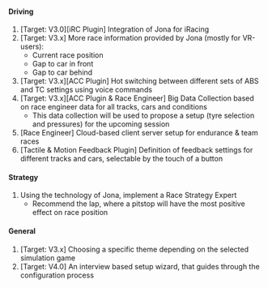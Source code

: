 #### Driving
  1. [Target: V3.0][iRC Plugin] Integration of Jona for iRacing
  2. [Target: V3.x] More race information provided by Jona (mostly for VR-users):
     - Current race position
     - Gap to car in front
     - Gap to car behind
  3. [Target: V3.x][ACC Plugin] Hot switching between different sets of ABS and TC settings using voice commands
  4. [Target: V3.x][ACC Plugin & Race Engineer] Big Data Collection based on race engineer data for all tracks, cars and conditions
	 - This data collection will be used to propose a setup (tyre selection and pressures) for the upcoming session
  5. [Race Engineer] Cloud-based client server setup for endurance & team races
  6. [Tactile & Motion Feedback Plugin] Definition of feedback settings for different tracks and cars, selectable by the touch of a button

#### Strategy
  1. Using the technology of Jona, implement a Race Strategy Expert
     - Recommend the lap, where a pitstop will have the most positive effect on race position
  
#### General
  1. [Target: V3.x] Choosing a specific theme depending on the selected simulation game
  2. [Target: V4.0] An interview based setup wizard, that guides through the configuration process